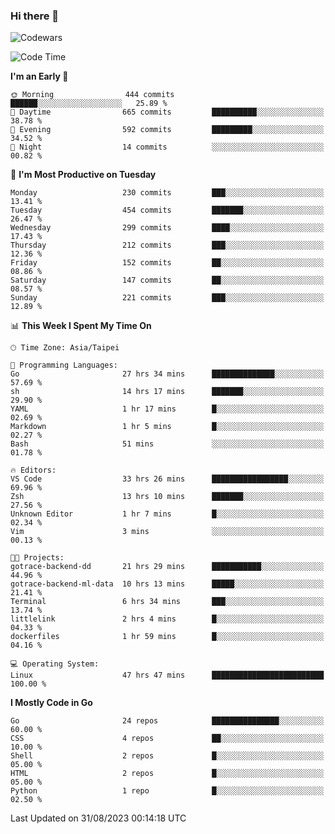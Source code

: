 ### Hi there 👋

![Codewars](https://www.codewars.com/users/omegaatt36/badges/small)

<!--START_SECTION:waka-->
![Code Time](http://img.shields.io/badge/Code%20Time-1%2C636%20hrs%2032%20mins-blue)

**I'm an Early 🐤** 

```text
🌞 Morning                444 commits         ██████░░░░░░░░░░░░░░░░░░░   25.89 % 
🌆 Daytime                665 commits         ██████████░░░░░░░░░░░░░░░   38.78 % 
🌃 Evening                592 commits         █████████░░░░░░░░░░░░░░░░   34.52 % 
🌙 Night                  14 commits          ░░░░░░░░░░░░░░░░░░░░░░░░░   00.82 % 
```
📅 **I'm Most Productive on Tuesday** 

```text
Monday                   230 commits         ███░░░░░░░░░░░░░░░░░░░░░░   13.41 % 
Tuesday                  454 commits         ███████░░░░░░░░░░░░░░░░░░   26.47 % 
Wednesday                299 commits         ████░░░░░░░░░░░░░░░░░░░░░   17.43 % 
Thursday                 212 commits         ███░░░░░░░░░░░░░░░░░░░░░░   12.36 % 
Friday                   152 commits         ██░░░░░░░░░░░░░░░░░░░░░░░   08.86 % 
Saturday                 147 commits         ██░░░░░░░░░░░░░░░░░░░░░░░   08.57 % 
Sunday                   221 commits         ███░░░░░░░░░░░░░░░░░░░░░░   12.89 % 
```


📊 **This Week I Spent My Time On** 

```text
🕑︎ Time Zone: Asia/Taipei

💬 Programming Languages: 
Go                       27 hrs 34 mins      ██████████████░░░░░░░░░░░   57.69 % 
sh                       14 hrs 17 mins      ███████░░░░░░░░░░░░░░░░░░   29.90 % 
YAML                     1 hr 17 mins        █░░░░░░░░░░░░░░░░░░░░░░░░   02.69 % 
Markdown                 1 hr 5 mins         █░░░░░░░░░░░░░░░░░░░░░░░░   02.27 % 
Bash                     51 mins             ░░░░░░░░░░░░░░░░░░░░░░░░░   01.78 % 

🔥 Editors: 
VS Code                  33 hrs 26 mins      █████████████████░░░░░░░░   69.96 % 
Zsh                      13 hrs 10 mins      ███████░░░░░░░░░░░░░░░░░░   27.56 % 
Unknown Editor           1 hr 7 mins         █░░░░░░░░░░░░░░░░░░░░░░░░   02.34 % 
Vim                      3 mins              ░░░░░░░░░░░░░░░░░░░░░░░░░   00.13 % 

🐱‍💻 Projects: 
gotrace-backend-dd       21 hrs 29 mins      ███████████░░░░░░░░░░░░░░   44.96 % 
gotrace-backend-ml-data  10 hrs 13 mins      █████░░░░░░░░░░░░░░░░░░░░   21.41 % 
Terminal                 6 hrs 34 mins       ███░░░░░░░░░░░░░░░░░░░░░░   13.74 % 
littlelink               2 hrs 4 mins        █░░░░░░░░░░░░░░░░░░░░░░░░   04.33 % 
dockerfiles              1 hr 59 mins        █░░░░░░░░░░░░░░░░░░░░░░░░   04.16 % 

💻 Operating System: 
Linux                    47 hrs 47 mins      █████████████████████████   100.00 % 
```

**I Mostly Code in Go** 

```text
Go                       24 repos            ███████████████░░░░░░░░░░   60.00 % 
CSS                      4 repos             ██░░░░░░░░░░░░░░░░░░░░░░░   10.00 % 
Shell                    2 repos             █░░░░░░░░░░░░░░░░░░░░░░░░   05.00 % 
HTML                     2 repos             █░░░░░░░░░░░░░░░░░░░░░░░░   05.00 % 
Python                   1 repo              █░░░░░░░░░░░░░░░░░░░░░░░░   02.50 % 
```




 Last Updated on 31/08/2023 00:14:18 UTC
<!--END_SECTION:waka-->

<!--
**omegaatt36/omegaatt36** is a ✨ _special_ ✨ repository because its `README.md` (this file) appears on your GitHub profile.

Here are some ideas to get you started:

- 🔭 I’m currently working on ...
- 🌱 I’m currently learning ...
- 👯 I’m looking to collaborate on ...
- 🤔 I’m looking for help with ...
- 💬 Ask me about ...
- 📫 How to reach me: ...
- 😄 Pronouns: ...
- ⚡ Fun fact: ...
-->
